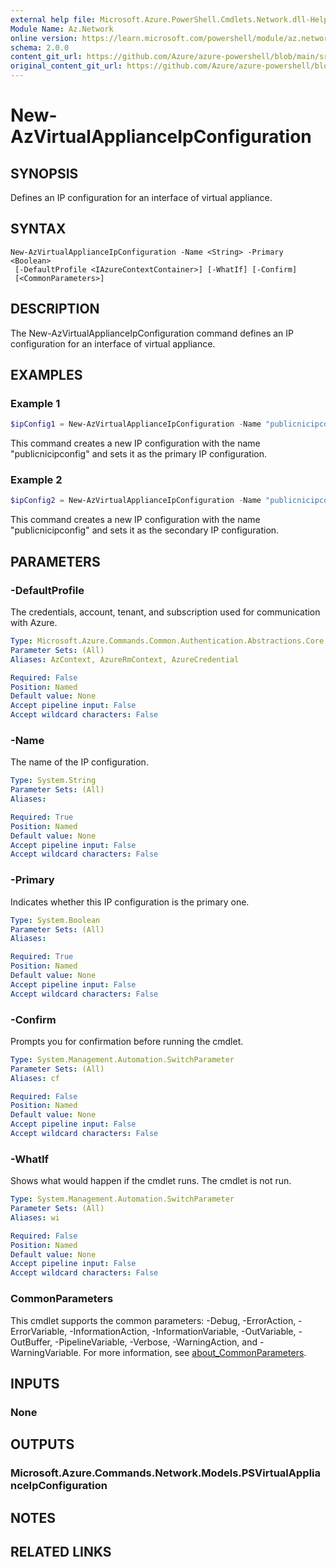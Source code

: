 ```yaml
---
external help file: Microsoft.Azure.PowerShell.Cmdlets.Network.dll-Help.xml
Module Name: Az.Network
online version: https://learn.microsoft.com/powershell/module/az.network/new-azvirtualapplianceipconfiguration
schema: 2.0.0
content_git_url: https://github.com/Azure/azure-powershell/blob/main/src/Network/Network/help/New-AzVirtualApplianceIpConfiguration.md
original_content_git_url: https://github.com/Azure/azure-powershell/blob/main/src/Network/Network/help/New-AzVirtualApplianceIpConfiguration.md
---
```


# New-AzVirtualApplianceIpConfiguration

## SYNOPSIS
Defines an IP configuration for an interface of virtual appliance.

## SYNTAX

```
New-AzVirtualApplianceIpConfiguration -Name <String> -Primary <Boolean>
 [-DefaultProfile <IAzureContextContainer>] [-WhatIf] [-Confirm]
 [<CommonParameters>]
```

## DESCRIPTION
The New-AzVirtualApplianceIpConfiguration command defines an IP configuration for an interface of virtual appliance.

## EXAMPLES

### Example 1
```powershell
$ipConfig1 = New-AzVirtualApplianceIpConfiguration -Name "publicnicipconfig" -Primary $true
```

This command creates a new IP configuration with the name "publicnicipconfig" and sets it as the primary IP configuration.

### Example 2
```powershell
$ipConfig2 = New-AzVirtualApplianceIpConfiguration -Name "publicnicipconfig" -Primary $false
```

This command creates a new IP configuration with the name "publicnicipconfig" and sets it as the secondary IP configuration.

## PARAMETERS

### -DefaultProfile
The credentials, account, tenant, and subscription used for communication with Azure.

```yaml
Type: Microsoft.Azure.Commands.Common.Authentication.Abstractions.Core.IAzureContextContainer
Parameter Sets: (All)
Aliases: AzContext, AzureRmContext, AzureCredential

Required: False
Position: Named
Default value: None
Accept pipeline input: False
Accept wildcard characters: False
```

### -Name
The name of the IP configuration.

```yaml
Type: System.String
Parameter Sets: (All)
Aliases:

Required: True
Position: Named
Default value: None
Accept pipeline input: False
Accept wildcard characters: False
```

### -Primary
Indicates whether this IP configuration is the primary one.

```yaml
Type: System.Boolean
Parameter Sets: (All)
Aliases:

Required: True
Position: Named
Default value: None
Accept pipeline input: False
Accept wildcard characters: False
```

### -Confirm
Prompts you for confirmation before running the cmdlet.

```yaml
Type: System.Management.Automation.SwitchParameter
Parameter Sets: (All)
Aliases: cf

Required: False
Position: Named
Default value: None
Accept pipeline input: False
Accept wildcard characters: False
```

### -WhatIf
Shows what would happen if the cmdlet runs.
The cmdlet is not run.

```yaml
Type: System.Management.Automation.SwitchParameter
Parameter Sets: (All)
Aliases: wi

Required: False
Position: Named
Default value: None
Accept pipeline input: False
Accept wildcard characters: False
```

### CommonParameters
This cmdlet supports the common parameters: -Debug, -ErrorAction, -ErrorVariable, -InformationAction, -InformationVariable, -OutVariable, -OutBuffer, -PipelineVariable, -Verbose, -WarningAction, and -WarningVariable. For more information, see [about_CommonParameters](http://go.microsoft.com/fwlink/?LinkID=113216).

## INPUTS

### None

## OUTPUTS

### Microsoft.Azure.Commands.Network.Models.PSVirtualApplianceIpConfiguration

## NOTES

## RELATED LINKS
